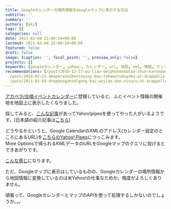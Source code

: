 ```yaml
---
title: Googleカレンダーの場所情報をGoogleマップに表示する方法
subtitle: ''
summary: ''
authors: [aki]
tags: []
categories: null
date: 2011-03-04 22:00:54+00:00
lastmod: 2011-03-04 22:00:54+00:00
featured: false
draft: false
image: {caption: '', focal_point: '', preview_only: false}
projects: []
keywords: [googleカレンダー, yahoo!, カレンダー, url, 地図, xml, 情報, マップ, options, google calendar]
recommendations: [/post/2010-12-17-wu-liao-deiphonenobiao-zhun-karendaniakapera-slash-he-chang-karendawobiao-shi-surufang-fa/,
  /post/2010-02-21-akaperanoibentoqing-bao-tokawotubuyaku-at-acappella-eventnoshi-ifang/,
  /post/2011-03-03-dropboxgahtmlgong-kai-wojian-dan-nisuru-at-acappella-eventguan-lian-matomesaitozuo-cheng-sitemita/]
---
```

[アカペラ/合唱イベントカレンダー](https://www.google.com/calendar/b/0/embed?src=YWNhcHBlbGxhLmV2ZW50QGdtYWlsLmNvbQ&gsessionid=OK)に登録していると、ふとイベント情報の開催地を地図上に表示したくなりました。

探してみると、[こんな記事](http://ouseful.open.ac.uk/blogarchive/012594.html)があってYahoo!pipesを使ってやった人がいるようです。(日本語の紹介記事は[こちら](http://google-mania.net/archives/886))

どうやるかというと、Google CalendarのXMLのアドレス(カレンダー設定のところにあるURL)を[こちらのYahoo! Pipes](http://pipes.yahoo.com/pipes/pipe.info?_id=ddfff253dd131105be36791db9890fc5)につっこみます。  
More Optionsで得られるKMLデータのURLをGoogleマップのクエリに投げるとできあがりです。

[こんな感じ](http://maps.google.co.jp/maps?q=http%3A%2F%2Fpipes.yahoo.com%2Fpipes%2Fpipe.run%3FURL%3Dhttp%253A%252F%252Fwww.google.com%252Fcalendar%252Ffeeds%252Facappella.event%252540gmail.com%252Fpublic%252Fbasic%26_id%3Dddfff253dd131105be36791db9890fc5%26_render%3Dkml)になります。

ただ、Googleマップに表示はしているものの、Googleカレンダーの場所情報から地図情報に変換しているのは米Yahoo!の仕事なためか、精度がよろしくありません。

頑張って、GoogleカレンダーとマップのAPIを使って処理するしかないのでしょうか。。。



